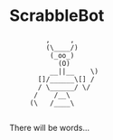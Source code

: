 ScrabbleBot
===========

```
         ,     ,
         (\____/)
          (_oo_)
            (O)
          __||__    \)
       []/______\[] /
       / \______/ \/
      /    /__\
     (\   /____\


```

There will be words...